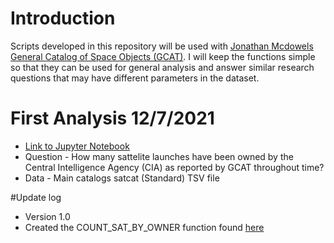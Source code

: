 # Introduction
Scripts developed in this repository will be used with [Jonathan Mcdowels General Catalog of Space Objects (GCAT)](https://planet4589.org/space/gcat/). I will keep the functions simple so that they can be used for general analysis and answer similar research questions that may have different parameters in the dataset.

# First Analysis 12/7/2021 
* [Link to Jupyter Notebook](https://github.com/Corey4005/McDowell-GCAT-Scripts-/blob/main/Analysis_1.ipynb)
* Question - How many sattelite launches have been owned by the Central Intelligence Agency (CIA) as reported by GCAT throughout time? 
* Data - Main catalogs satcat (Standard) TSV file

#Update log
* Version 1.0
* Created the COUNT_SAT_BY_OWNER function found [here](https://github.com/Corey4005/McDowell-GCAT-Scripts-/blob/main/functions.py)
